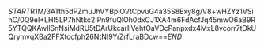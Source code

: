 $START$R1M/3ATth5dPZmuJhVYBpiOVtCpvuG4a35S8Exy8g/V8+wHZYz1VSinC/0Q9eI+LHI5LP7hNtkc2IPn9fuQlOh0dxCJ1XA4m6FdAcfJq45mwO6aB9R5YTQQKAwIlSnNsiMdRU5tDArUkcarIlVehtOaVDcPanpxdx4MxL8vcorr7tDkUQrymvqXBa2FFXtccfph26NtNI9YrZrfLraBDcw==$END$